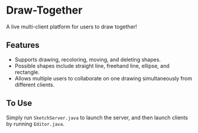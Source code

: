 # Draw-Together
A live multi-client platform for users to draw together! 

## Features
* Supports drawing, recoloring, moving, and deleting shapes.
* Possible shapes include straight line, freehand line, ellipse, and rectangle.
* Allows multiple users to collaborate on one drawing simultaneously from different clients.

## To Use
Simply run `SketchServer.java` to launch the server, and then launch clients by running `Editor.java`.
